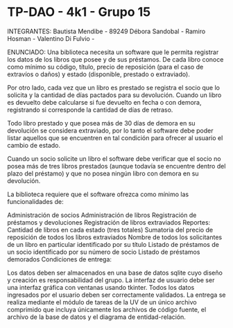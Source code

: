 # TP-DAO - 4k1 - Grupo 15

INTEGRANTES:
Bautista Mendibe - 89249
Débora Sandobal - 
Ramiro Hosman - 
Valentino Di Fulvio - 

ENUNCIADO:
Una biblioteca necesita un software que le permita registrar los datos de los libros que posee y de sus préstamos. De cada libro conoce como mínimo su código, título, precio de reposición (para el caso de extravíos o daños) y estado (disponible, prestado o extraviado).

Por otro lado, cada vez que un libro es prestado se registra el socio que lo solicita y la cantidad de días pactados para su devolución. Cuando un libro es devuelto debe calcularse si fue devuelto en fecha o con demora, registrando si corresponde la cantidad de días de retraso.

Todo libro prestado y que posea más de 30 días de demora en su devolución se considera extraviado, por lo tanto el software debe poder listar aquellos que se encuentren en tal condición para ofrecer al usuario el cambio de estado.

Cuando un socio solicite un libro el software debe verificar que el socio no posea más de tres libros prestados (aunque todavía se encuentre dentro del plazo del préstamo) y que no posea ningún libro con demora en su devolución.

La biblioteca requiere que el software ofrezca como mínimo las funcionalidades de:

Administración de socios
Administración de libros
Registración de préstamos y devoluciones
Registración de libros extraviados
Reportes:
Cantidad de libros en cada estado (tres totales)
Sumatoria del precio de reposición de todos los libros extraviados
Nombre de todos los solicitantes de un libro en particular identificado por su título
Listado de préstamos de un socio identificado por su número de socio
Listado de préstamos demorados
Condiciones de entrega:

Los datos deben ser almacenados en una base de datos sqlite cuyo diseño y creación es responsabilidad del grupo.
La interfaz de usuario debe ser una interfaz gráfica con ventanas usando tkinter.
Todos los datos ingresados por el usuario deben ser correctamente validados.
La entrega se realiza mediante el módulo de tareas de la UV de un único archivo comprimido que incluya únicamente los archivos de código fuente, el archivo de la base de datos y el diagrama de entidad-relación.